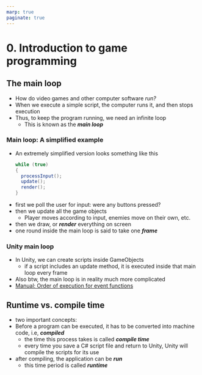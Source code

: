 ```yaml
---
marp: true
paginate: true
---
```

<!-- headingDivider: 3 -->
<!-- class: invert -->

# 0. Introduction to game programming

## The main loop

* How do video games and other computer software *run?*
* When we execute a simple script, the computer runs it, and then stops execution
* Thus, to keep the program running, we need an infinite loop
	* This is known as the ***main loop***

<!-- _footer: https://gameprogrammingpatterns.com/game-loop.html-->

### Main loop: A simplified example

* An extremely simplified version looks something like this
  ```c#
  while (true)
  {
    processInput();
    update();
    render();
  }
  ```
* first we poll the user for input: were any buttons pressed?
* then we update all the game objects
  * Player moves according to input, enemies move on their own, etc.
* then we draw, or ***render*** everything on screen
* one round inside the main loop is said to take one ***frame***

### Unity main loop

* In Unity, we can create scripts inside GameObjects
  * if a script includes an update method, it is executed inside that main loop every frame
* Also btw, the main loop is in reality much more complicated
* [Manual: Order of execution for event functions](https://docs.unity3d.com/Manual/ExecutionOrder.html)

## Runtime vs. compile time

* two important concepts:
* Before a program can be executed, it has to be converted into machine code, i.e, ***compiled***
  * the time this process takes is called ***compile time***
  * every time you save a C# script file and return to Unity, Unity will compile the scripts for its use
* after compiling, the application can be ***run***
  * this time period is called ***runtime***
